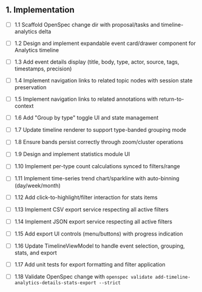 ## 1. Implementation
- [ ] 1.1 Scaffold OpenSpec change dir with proposal/tasks and timeline-analytics delta
- [ ] 1.2 Design and implement expandable event card/drawer component for Analytics timeline
- [ ] 1.3 Add event details display (title, body, type, actor, source, tags, timestamps, precision)
- [ ] 1.4 Implement navigation links to related topic nodes with session state preservation
- [ ] 1.5 Implement navigation links to related annotations with return-to-context
- [ ] 1.6 Add "Group by type" toggle UI and state management
- [ ] 1.7 Update timeline renderer to support type-banded grouping mode
- [ ] 1.8 Ensure bands persist correctly through zoom/cluster operations
- [ ] 1.9 Design and implement statistics module UI
- [ ] 1.10 Implement per-type count calculations synced to filters/range
- [ ] 1.11 Implement time-series trend chart/sparkline with auto-binning (day/week/month)
- [ ] 1.12 Add click-to-highlight/filter interaction for stats items
- [ ] 1.13 Implement CSV export service respecting all active filters
- [ ] 1.14 Implement JSON export service respecting all active filters
- [ ] 1.15 Add export UI controls (menu/buttons) with progress indication
- [ ] 1.16 Update TimelineViewModel to handle event selection, grouping, stats, and export
- [ ] 1.17 Add unit tests for export formatting and filter application
- [ ] 1.18 Validate OpenSpec change with `openspec validate add-timeline-analytics-details-stats-export --strict`


